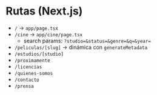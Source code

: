 # Rutas (Next.js)

- `/` → `app/page.tsx`
- `/cine` → `app/cine/page.tsx`
  - search params: `?studio=&status=&genre=&q=&year=`
- `/peliculas/[slug]` → dinámica con `generateMetadata`
- `/estudios/[studio]`
- `/proximamente`
- `/licencias`
- `/quienes-somos`
- `/contacto`
- `/prensa`
